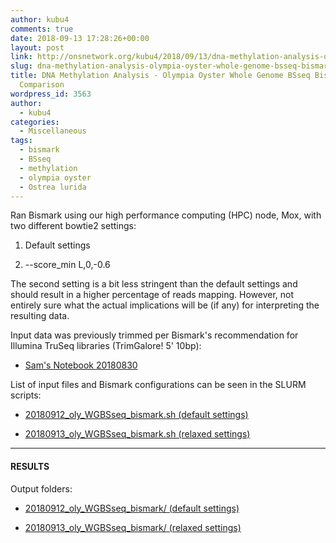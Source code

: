 ```yaml
---
author: kubu4
comments: true
date: 2018-09-13 17:28:26+00:00
layout: post
link: http://onsnetwork.org/kubu4/2018/09/13/dna-methylation-analysis-olympia-oyster-whole-genome-bsseq-bismark-pipeline-comparison/
slug: dna-methylation-analysis-olympia-oyster-whole-genome-bsseq-bismark-pipeline-comparison
title: DNA Methylation Analysis - Olympia Oyster Whole Genome BSseq Bismark Pipeline
  Comparison
wordpress_id: 3563
author:
  - kubu4
categories:
  - Miscellaneous
tags:
  - bismark
  - BSseq
  - methylation
  - olympia oyster
  - Ostrea lurida
---
```


Ran Bismark using our high performance computing (HPC) node, Mox, with two different bowtie2 settings:





  1. Default settings



  2. --score_min L,0,-0.6






The second setting is a bit less stringent than the default settings and should result in a higher percentage of reads mapping. However, not entirely sure what the actual implications will be (if any) for interpreting the resulting data.

Input data was previously trimmed per Bismark's recommendation for Illumina TruSeq libraries (TrimGalore! 5' 10bp):





  * [Sam's Notebook 20180830](http://onsnetwork.org/kubu4/2018/08/30/fastqcmultiqctrimgaloremultiqcfastqcmultiqc-o-lurida-wgbsseq-for-methylation-analysis/)



List of input files and Bismark configurations can be seen in the SLURM scripts:



  * [20180912_oly_WGBSseq_bismark.sh (default settings)](http://owl.fish.washington.edu/Athaliana/20180912_oly_WGBSseq_bismark/20180912_oly_WGBSseq_bismark.sh)



  * [20180913_oly_WGBSseq_bismark.sh (relaxed settings)](http://owl.fish.washington.edu/Athaliana/20180913_oly_WGBSseq_bismark/20180913_oly_WGBSseq_bismark.sh)






* * *





#### RESULTS





Output folders:





  * [20180912_oly_WGBSseq_bismark/ (default settings)](http://owl.fish.washington.edu/Athaliana/20180912_oly_WGBSseq_bismark/)



  * [20180913_oly_WGBSseq_bismark/ (relaxed settings)](http://owl.fish.washington.edu/Athaliana/20180913_oly_WGBSseq_bismark/)




